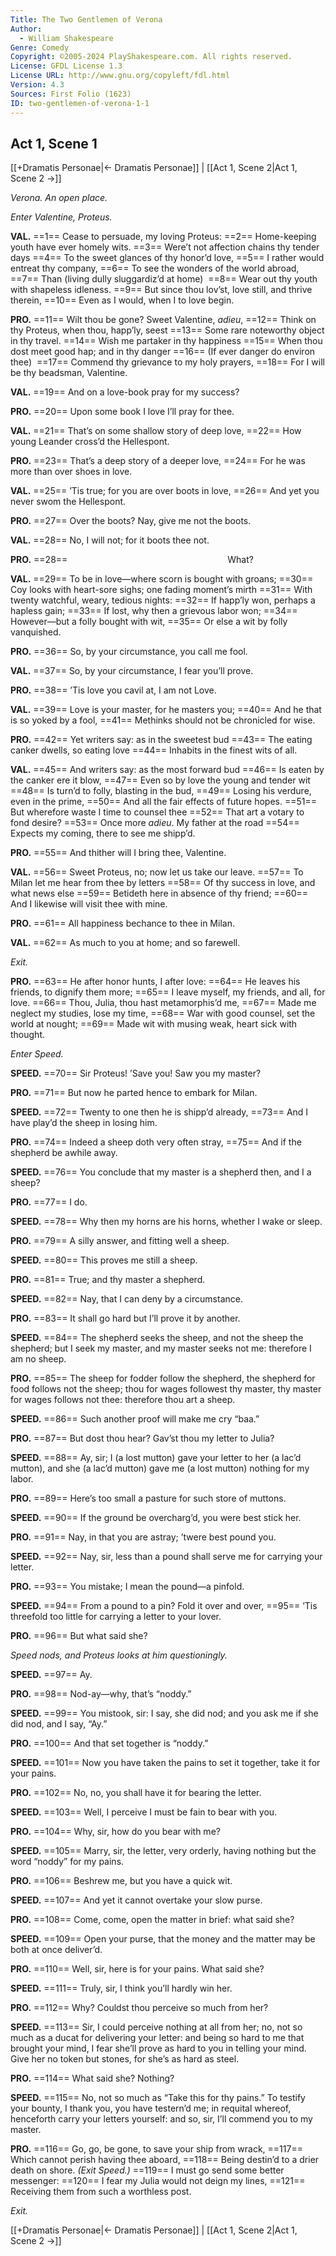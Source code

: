 ```yaml
---
Title: The Two Gentlemen of Verona
Author: 
  - William Shakespeare
Genre: Comedy
Copyright: ©2005-2024 PlayShakespeare.com. All rights reserved.
License: GFDL License 1.3
License URL: http://www.gnu.org/copyleft/fdl.html
Version: 4.3
Sources: First Folio (1623)
ID: two-gentlemen-of-verona-1-1
---
```


## Act 1, Scene 1
[[+Dramatis Personae|← Dramatis Personae]] | [[Act 1, Scene 2|Act 1, Scene 2 →]]

*Verona. An open place.*

*Enter Valentine, Proteus.*

**VAL.**
==1== Cease to persuade, my loving Proteus:
==2== Home-keeping youth have ever homely wits.
==3== Were’t not affection chains thy tender days
==4== To the sweet glances of thy honor’d love,
==5== I rather would entreat thy company,
==6== To see the wonders of the world abroad,
==7== Than (living dully sluggardiz’d at home) 
==8== Wear out thy youth with shapeless idleness.
==9== But since thou lov’st, love still, and thrive therein,
==10== Even as I would, when I to love begin.

**PRO.**
==11== Wilt thou be gone? Sweet Valentine, *adieu*,
==12== Think on thy Proteus, when thou, happ’ly, seest
==13== Some rare noteworthy object in thy travel.
==14== Wish me partaker in thy happiness
==15== When thou dost meet good hap; and in thy danger
==16== (If ever danger do environ thee) 
==17== Commend thy grievance to my holy prayers,
==18== For I will be thy beadsman, Valentine.

**VAL.**
==19== And on a love-book pray for my success?

**PRO.**
==20== Upon some book I love I’ll pray for thee.

**VAL.**
==21== That’s on some shallow story of deep love,
==22== How young Leander cross’d the Hellespont.

**PRO.**
==23== That’s a deep story of a deeper love,
==24== For he was more than over shoes in love.

**VAL.**
==25== ’Tis true; for you are over boots in love,
==26== And yet you never swom the Hellespont.

**PRO.**
==27== Over the boots? Nay, give me not the boots.

**VAL.**
==28== No, I will not; for it boots thee not.

**PRO.**
==28==                   What?

**VAL.**
==29== To be in love—where scorn is bought with groans;
==30== Coy looks with heart-sore sighs; one fading moment’s mirth
==31== With twenty watchful, weary, tedious nights:
==32== If happ’ly won, perhaps a hapless gain;
==33== If lost, why then a grievous labor won;
==34== However—but a folly bought with wit,
==35== Or else a wit by folly vanquished.

**PRO.**
==36== So, by your circumstance, you call me fool.

**VAL.**
==37== So, by your circumstance, I fear you’ll prove.

**PRO.**
==38== ’Tis love you cavil at, I am not Love.

**VAL.**
==39== Love is your master, for he masters you;
==40== And he that is so yoked by a fool,
==41== Methinks should not be chronicled for wise.

**PRO.**
==42== Yet writers say: as in the sweetest bud
==43== The eating canker dwells, so eating love
==44== Inhabits in the finest wits of all.

**VAL.**
==45== And writers say: as the most forward bud
==46== Is eaten by the canker ere it blow,
==47== Even so by love the young and tender wit
==48== Is turn’d to folly, blasting in the bud,
==49== Losing his verdure, even in the prime,
==50== And all the fair effects of future hopes.
==51== But wherefore waste I time to counsel thee
==52== That art a votary to fond desire?
==53== Once more *adieu*. My father at the road
==54== Expects my coming, there to see me shipp’d.

**PRO.**
==55== And thither will I bring thee, Valentine.

**VAL.**
==56== Sweet Proteus, no; now let us take our leave.
==57== To Milan let me hear from thee by letters
==58== Of thy success in love, and what news else
==59== Betideth here in absence of thy friend;
==60== And I likewise will visit thee with mine.

**PRO.**
==61== All happiness bechance to thee in Milan.

**VAL.**
==62== As much to you at home; and so farewell.

*Exit.*

**PRO.**
==63== He after honor hunts, I after love:
==64== He leaves his friends, to dignify them more;
==65== I leave myself, my friends, and all, for love.
==66== Thou, Julia, thou hast metamorphis’d me,
==67== Made me neglect my studies, lose my time,
==68== War with good counsel, set the world at nought;
==69== Made wit with musing weak, heart sick with thought.

*Enter Speed.*

**SPEED.**
==70== Sir Proteus! ’Save you! Saw you my master?

**PRO.**
==71== But now he parted hence to embark for Milan.

**SPEED.**
==72== Twenty to one then he is shipp’d already,
==73== And I have play’d the sheep in losing him.

**PRO.**
==74== Indeed a sheep doth very often stray,
==75== And if the shepherd be awhile away.

**SPEED.**
==76== You conclude that my master is a shepherd then, and I a sheep?

**PRO.**
==77== I do.

**SPEED.**
==78== Why then my horns are his horns, whether I wake or sleep.

**PRO.**
==79== A silly answer, and fitting well a sheep.

**SPEED.**
==80== This proves me still a sheep.

**PRO.**
==81== True; and thy master a shepherd.

**SPEED.**
==82== Nay, that I can deny by a circumstance.

**PRO.**
==83== It shall go hard but I’ll prove it by another.

**SPEED.**
==84== The shepherd seeks the sheep, and not the sheep the shepherd; but I seek my master, and my master seeks not me: therefore I am no sheep.

**PRO.**
==85== The sheep for fodder follow the shepherd, the shepherd for food follows not the sheep; thou for wages followest thy master, thy master for wages follows not thee: therefore thou art a sheep.

**SPEED.**
==86== Such another proof will make me cry “baa.”

**PRO.**
==87== But dost thou hear? Gav’st thou my letter to Julia?

**SPEED.**
==88== Ay, sir; I (a lost mutton) gave your letter to her (a lac’d mutton), and she (a lac’d mutton) gave me (a lost mutton) nothing for my labor.

**PRO.**
==89== Here’s too small a pasture for such store of muttons.

**SPEED.**
==90== If the ground be overcharg’d, you were best stick her.

**PRO.**
==91== Nay, in that you are astray; ’twere best pound you.

**SPEED.**
==92== Nay, sir, less than a pound shall serve me for carrying your letter.

**PRO.**
==93== You mistake; I mean the pound—a pinfold.

**SPEED.**
==94== From a pound to a pin? Fold it over and over,
==95== ’Tis threefold too little for carrying a letter to your lover.

**PRO.**
==96== But what said she?

*Speed nods, and Proteus looks at him questioningly.*

**SPEED.**
==97== Ay.

**PRO.**
==98== Nod-ay—why, that’s “noddy.”

**SPEED.**
==99== You mistook, sir: I say, she did nod; and you ask me if she did nod, and I say, “Ay.”

**PRO.**
==100== And that set together is “noddy.”

**SPEED.**
==101== Now you have taken the pains to set it together, take it for your pains.

**PRO.**
==102== No, no, you shall have it for bearing the letter.

**SPEED.**
==103== Well, I perceive I must be fain to bear with you.

**PRO.**
==104== Why, sir, how do you bear with me?

**SPEED.**
==105== Marry, sir, the letter, very orderly, having nothing but the word “noddy” for my pains.

**PRO.**
==106== Beshrew me, but you have a quick wit.

**SPEED.**
==107== And yet it cannot overtake your slow purse.

**PRO.**
==108== Come, come, open the matter in brief: what said she?

**SPEED.**
==109== Open your purse, that the money and the matter may be both at once deliver’d.

**PRO.**
==110== Well, sir, here is for your pains. What said she?

**SPEED.**
==111== Truly, sir, I think you’ll hardly win her.

**PRO.**
==112== Why? Couldst thou perceive so much from her?

**SPEED.**
==113== Sir, I could perceive nothing at all from her; no, not so much as a ducat for delivering your letter: and being so hard to me that brought your mind, I fear she’ll prove as hard to you in telling your mind. Give her no token but stones, for she’s as hard as steel.

**PRO.**
==114== What said she? Nothing?

**SPEED.**
==115== No, not so much as “Take this for thy pains.” To testify your bounty, I thank you, you have testern’d me; in requital whereof, henceforth carry your letters yourself: and so, sir, I’ll commend you to my master.

**PRO.**
==116== Go, go, be gone, to save your ship from wrack,
==117== Which cannot perish having thee aboard,
==118== Being destin’d to a drier death on shore.
*(Exit Speed.)*
==119== I must go send some better messenger:
==120== I fear my Julia would not deign my lines,
==121== Receiving them from such a worthless post.

*Exit.*

[[+Dramatis Personae|← Dramatis Personae]] | [[Act 1, Scene 2|Act 1, Scene 2 →]]